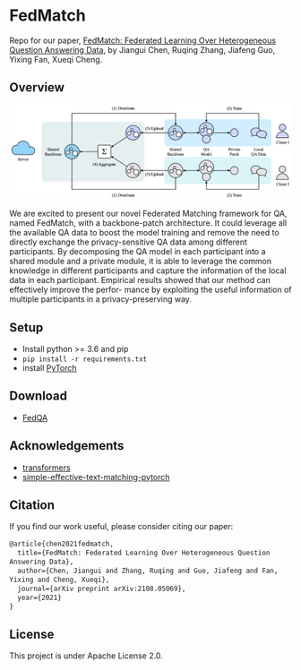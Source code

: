 # FedMatch
Repo for our paper, [FedMatch: Federated Learning Over Heterogeneous Question Answering Data](https://arxiv.org/abs/2108.05069), by Jiangui Chen, Ruqing Zhang, Jiafeng Guo, Yixing Fan, Xueqi Cheng.

## Overview

![Overview](./figures/overview.png)

We are excited to present our novel Federated Matching framework for QA, named FedMatch, with a backbone-patch architecture. It could leverage all the available QA data to boost the model training and remove the need to directly exchange the privacy-sensitive QA data among different participants. By decomposing the QA model in each participant into a shared module and a private module, it is able to leverage the common knowledge in different participants and capture the information of the local data in each participant. Empirical results showed that our method can effectively improve the perfor- mance by exploiting the useful information of multiple participants in a privacy-preserving way.

## Setup

- Install python >= 3.6 and pip
- `pip install -r requirements.txt`
- install [PyTorch](https://pytorch.org)

## Download

- [FedQA](https://drive.google.com/file/d/1gwJwRW4PFPufht3ZYk0bUOfblId1eg_m/view?usp=sharing)

## Acknowledgements
- [transformers](https://github.com/huggingface/transformers)
- [simple-effective-text-matching-pytorch](https://github.com/alibaba-edu/simple-effective-text-matching-pytorch)

## Citation
If you find our work useful, please consider citing our paper:

```
@article{chen2021fedmatch,
  title={FedMatch: Federated Learning Over Heterogeneous Question Answering Data},
  author={Chen, Jiangui and Zhang, Ruqing and Guo, Jiafeng and Fan, Yixing and Cheng, Xueqi},
  journal={arXiv preprint arXiv:2108.05069},
  year={2021}
}
```

## License
This project is under Apache License 2.0.
